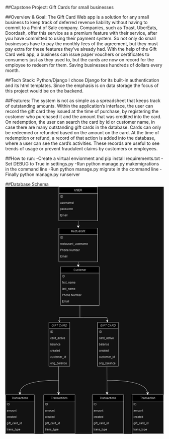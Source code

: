 ##Capstone Project: Gift Cards for small businesses

##Overview & Goal:
The Gift Card Web app is a solution for any small business to keep track of deferred revenue liability without having to commit to a Point of Sale company. Companies, such as Toast, UberEats, Doordash, offer this service as a premium feature with their service, after you have committed to using their payment system. So not only do small businesses have to pay the monthly fees of the agreement, but they must pay extra for these features they’ve already had. With the help of the Gift Card web app, a business can issue paper vouchers or certificates to consumers just as they used to, but the cards are now on record for the employee to redeem for them. Saving businesses hundreds of dollars every month.

##Tech Stack: Python/Django
I chose Django for its built-in authentication and its html templates. Since the emphasis is on data storage the focus of this project would be on the backend. 


##Features:
The system is not as simple as a spreadsheet that keeps track of outstanding amounts. Within the application’s interface, the user can record the gift card they issued at the time of purchase, by registering the customer who purchased it and the amount that was credited into the card. On redemption, the user can search the card by id or customer name, in case there are many outstanding gift cards in the database. Cards can only be redeemed or refunded based on the amount on the card. At the time of redemption or refund, a record of that action is added into the database, where a user can see the card’s activities. These records are useful to see trends of usage or prevent fraudulent claims by customers or employees. 

##How to run:
-Create a virtual enviorment and pip install requirements.txt
-Set DEBUG to True in settings.py
-Run python manage.py makemigrations in the command line
-Run python manage.py migrate in the command line
-Finally python manage.py runserver

##Database Schema
![schema image ](/schema.jpg)